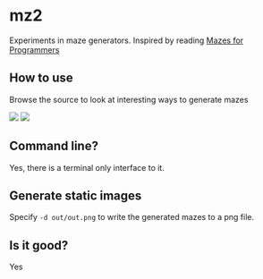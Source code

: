 # mz2

Experiments in maze generators. Inspired by reading [Mazes for Programmers](https://www.amazon.com/Mazes-Programmers-Twisty-Little-Passages/dp/1680500554/ref=sr_1_1?ie=UTF8&qid=1496684996&sr=8-1&keywords=mazes+for+programmers)

## How to use

Browse the source to look at interesting ways to generate mazes

<img src=https://cloud.githubusercontent.com/assets/119115/26781824/538c8cd4-49a5-11e7-8e3d-76a9d34a2863.png />

<img src="https://cloud.githubusercontent.com/assets/119115/26800449/302b426e-49ee-11e7-977f-d78e1573b8bf.png" />

## Command line?

Yes, there is a terminal only interface to it.

## Generate static images

Specify `-d out/out.png` to write the generated mazes to a png file.

## Is it good?

Yes
